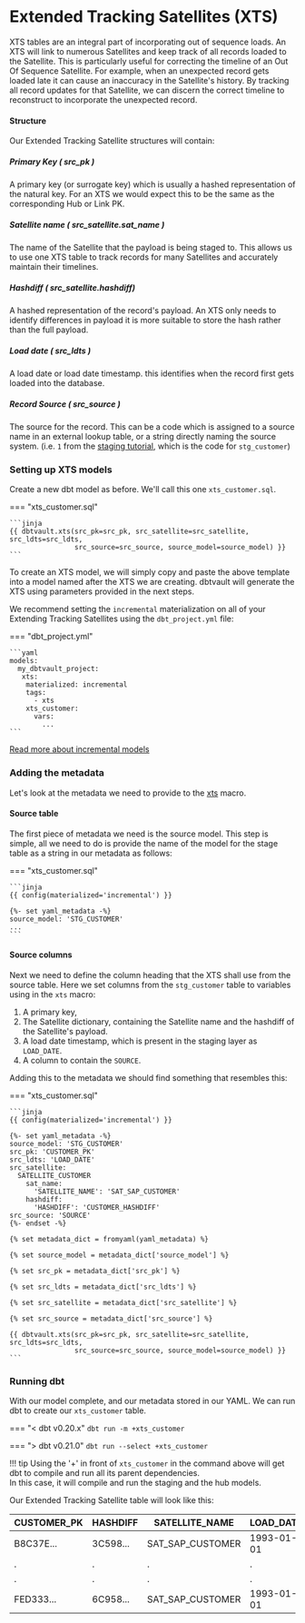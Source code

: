 # Extended Tracking Satellites (XTS)

XTS tables are an integral part of incorporating out of sequence loads. An XTS will link to numerous Satellites and keep track of all records loaded to the Satellite. This is particularly useful for correcting the timeline of an Out Of Sequence Satellite.
For example, when an unexpected record gets loaded late it can cause an inaccuracy in the Satellite's history. By tracking all record updates for that Satellite, we can discern the correct timeline to reconstruct to incorporate the unexpected record.

#### Structure

Our Extended Tracking Satellite structures will contain:

##### Primary Key ( src_pk )
A primary key (or surrogate key) which is usually a hashed representation of the natural key. For an XTS we would expect this to be the same as the corresponding Hub or Link PK.

##### Satellite name ( src_satellite.sat_name )
The name of the Satellite that the payload is being staged to. This allows us to use one XTS table to track records for many Satellites and accurately maintain their timelines.

##### Hashdiff ( src_satellite.hashdiff)
A hashed representation of the record's payload. An XTS only needs to identify differences in payload it is more suitable to store the hash rather than the full payload.

##### Load date ( src_ldts )
A load date or load date timestamp. this identifies when the record first gets loaded into the database.

##### Record Source ( src_source )
The source for the record. This can be a code which is assigned to a source name in an external lookup table, 
or a string directly naming the source system.
(i.e. `1` from the [staging tutorial](tut_staging.md#adding-calculated-and-derived-columns), 
which is the code for `stg_customer`)
    
### Setting up XTS models

Create a new dbt model as before. We'll call this one `xts_customer.sql`. 

=== "xts_customer.sql"

    ```jinja
    {{ dbtvault.xts(src_pk=src_pk, src_satellite=src_satellite, src_ldts=src_ldts,
                    src_source=src_source, source_model=source_model) }}
    ```

To create an XTS model, we will simply copy and paste the above template into a model named after the XTS we are creating. dbtvault will generate the XTS using parameters provided in the next steps.

We recommend setting the `incremental` materialization on all of your Extending Tracking Satellites using the `dbt_project.yml` file:

=== "dbt_project.yml"

    ```yaml
    models:
      my_dbtvault_project:
       xts:
        materialized: incremental
        tags:
          - xts
        xts_customer:
          vars:
            ...
    ```

[Read more about incremental models](https://docs.getdbt.com/docs/building-a-dbt-project/building-models/configuring-incremental-models/)

### Adding the metadata

Let's look at the metadata we need to provide to the [xts](../macros.md#xts) macro.

#### Source table

The first piece of metadata we need is the source model. This step is simple,
all we need to do is provide the name of the model for the stage table as a string in our metadata as follows:

=== "xts_customer.sql"

    ```jinja
    {{ config(materialized='incremental') }}
    
    {%- set yaml_metadata -%}
    source_model: 'STG_CUSTOMER'
    ...
    ```

#### Source columns

Next we need to define the column heading that the XTS shall use from the source table.
Here we set columns from the `stg_customer` table to variables using in the `xts` macro:

1. A primary key,
2. The Satellite dictionary, containing the Satellite name and the hashdiff of the Satellite's payload.
3. A load date timestamp, which is present in the staging layer as `LOAD_DATE`.
4. A column to contain the `SOURCE`.

Adding this to the metadata we should find something that resembles this:

=== "xts_customer.sql"

    ```jinja
    {{ config(materialized='incremental') }}
    
    {%- set yaml_metadata -%}
    source_model: 'STG_CUSTOMER'
    src_pk: 'CUSTOMER_PK'
    src_ldts: 'LOAD_DATE'
    src_satellite:
      SATELLITE_CUSTOMER
        sat_name:
          'SATELLITE_NAME': 'SAT_SAP_CUSTOMER'
        hashdiff:                
          'HASHDIFF': 'CUSTOMER_HASHDIFF'
    src_source: 'SOURCE'
    {%- endset -%}
    
    {% set metadata_dict = fromyaml(yaml_metadata) %}
 
    {% set source_model = metadata_dict['source_model'] %}
    
    {% set src_pk = metadata_dict['src_pk'] %}
    
    {% set src_ldts = metadata_dict['src_ldts'] %}
    
    {% set src_satellite = metadata_dict['src_satellite'] %}

    {% set src_source = metadata_dict['src_source'] %}

    {{ dbtvault.xts(src_pk=src_pk, src_satellite=src_satellite, src_ldts=src_ldts,
                    src_source=src_source, source_model=source_model) }}
    ```

### Running dbt

With our model complete, and our metadata stored in our YAML. We can run dbt to create our `xts_customer` table.

=== "< dbt v0.20.x"
    `dbt run -m +xts_customer`

=== "> dbt v0.21.0"
    `dbt run --select +xts_customer`

!!! tip
    Using the '+' in front of `xts_customer` in the command above will get dbt to compile and run all its parent dependencies.  
    In this case, it will compile and run the staging and the hub models.
    
Our Extended Tracking Satellite table will look like this:

| CUSTOMER_PK  | HASHDIFF     | SATELLITE_NAME   | LOAD_DATE  | SOURCE       |
| ------------ | ------------ | ---------------- | ---------- | ------------ |
| B8C37E...    | 3C598...     | SAT_SAP_CUSTOMER | 1993-01-01 | *            |
| .            | .            | .                | .          | .            |
| .            | .            | .                | .          | .            |
| FED333...    | 6C958...     | SAT_SAP_CUSTOMER | 1993-01-01 | *            |